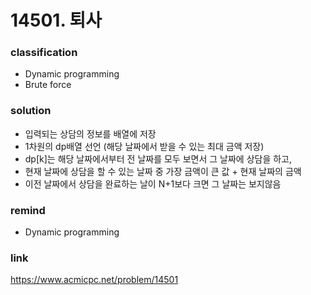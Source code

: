 # 14501. 퇴사

### classification
* Dynamic programming
* Brute force

### solution
* 입력되는 상담의 정보를 배열에 저장
* 1차원의 dp배열 선언 (해당 날짜에서 받을 수 있는 최대 금액 저장)
* dp[k]는 해당 날짜에서부터 전 날짜를 모두 보면서 그 날짜에 상담을 하고,
* 현재 날짜에 상담을 할 수 있는 날짜 중 가장 금액이 큰 값 + 현재 날짜의 금액
* 이전 날짜에서 상담을 완료하는 날이 N+1보다 크면 그 날짜는 보지않음

### remind
* Dynamic programming

### link
https://www.acmicpc.net/problem/14501